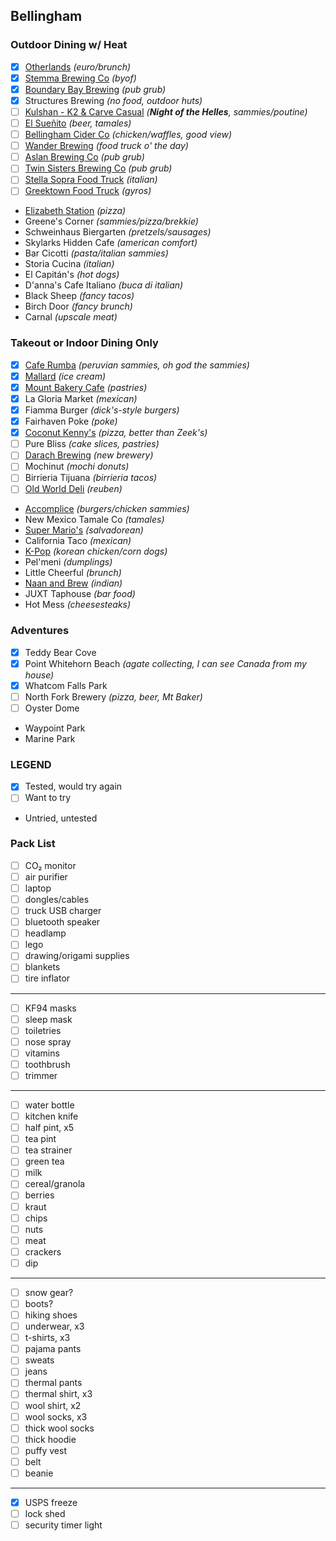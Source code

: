 ## Bellingham

### Outdoor Dining w/ Heat
- [X] [Otherlands](https://www.otherlandsbeer.com/the-cafe) *(euro/brunch)*
- [X] [Stemma Brewing Co](https://www.stemmabrewing.com/taplist) *(byof)*
- [X] [Boundary Bay Brewing](https://www.bbaybrewery.com/brewpub-menu) *(pub grub)*
- [X] Structures Brewing *(no food, outdoor huts)*
- [ ] [Kulshan - K2 & Carve Casual](https://kulshanbrewing.com/events-list/2023/2/25/night-of-the-helles) *(**Night of the Helles**, sammies/poutine)*
- [ ] [El Sueñito](https://www.elsuenitobrewing.com/) *(beer, tamales)*
- [ ] [Bellingham Cider Co](https://www.bellinghamcider.com/) *(chicken/waffles, good view)*
- [ ] [Wander Brewing](https://wanderbrewing.com/visit/#foodtrucks) *(food truck o' the day)*
- [ ] [Aslan Brewing Co](https://aslanbrewing.com/brewpubmenus) *(pub grub)*
- [ ] [Twin Sisters Brewing Co](https://www.twinsistersbrewing.com/) *(pub grub)*
- [ ] [Stella Sopra Food Truck](https://www.facebook.com/stellasopraitalian/) *(italian)*
- [ ] [Greektown Food Truck](https://www.greektownbellingham.com/) *(gyros)*
- [Elizabeth Station](https://elizabethstation.square.site/pizza-menu) *(pizza)*
- Greene's Corner *(sammies/pizza/brekkie)*
- Schweinhaus Biergarten *(pretzels/sausages)*
- Skylarks Hidden Cafe *(american comfort)*
- Bar Cicotti *(pasta/italian sammies)*
- Storia Cucina *(italian)*
- El Capitán's *(hot dogs)*
- D'anna's Cafe Italiano *(buca di italian)*
- Black Sheep *(fancy tacos)*
- Birch Door *(fancy brunch)*
- Carnal *(upscale meat)*

### Takeout or Indoor Dining Only
- [X] [Cafe Rumba](https://www.clover.com/online-ordering/cafe-rumba-bellingham) *(peruvian sammies, oh god the sammies)*
- [X] [Mallard](https://www.mallardicecream.com/) *(ice cream)*
- [X] [Mount Bakery Cafe](https://www.mountbakery.com/downtown-mount-bakery) *(pastries)*
- [X] La Gloria Market *(mexican)*
- [X] Fiamma Burger *(dick's-style burgers)*
- [X] Fairhaven Poke *(poke)*
- [X] [Coconut Kenny's](https://www.coconutkennys.com/menu/) *(pizza, better than Zeek's)*
- [ ] Pure Bliss *(cake slices, pastries)*
- [ ] [Darach Brewing](https://www.darachbrewing.com/beers/) *(new brewery)*
- [ ] Mochinut *(mochi donuts)*
- [ ] Birrieria Tijuana *(birrieria tacos)*
- [ ] [Old World Deli](https://oldworldbellingham.smartonlineorder.com/) *(reuben)*
- [Accomplice](https://www.eataccomplice.com/) *(burgers/chicken sammies)*
- New Mexico Tamale Co *(tamales)*
- [Super Mario's](https://www.facebook.com/supermarios2003/) *(salvadorean)*
- California Taco *(mexican)*
- [K-Pop](https://kpopchickenandbeer.com/) *(korean chicken/corn dogs)*
- Pel'meni *(dumplings)*
- Little Cheerful *(brunch)*
- [Naan and Brew](https://naanbrew.com/menu/) *(indian)*
- JUXT Taphouse *(bar food)*
- Hot Mess *(cheesesteaks)*

### Adventures
- [X] Teddy Bear Cove
- [X] Point Whitehorn Beach *(agate collecting, I can see Canada from my house)*
- [X] Whatcom Falls Park
- [ ] North Fork Brewery *(pizza, beer, Mt Baker)*
- [ ] Oyster Dome
- Waypoint Park
- Marine Park

### LEGEND
- [X] Tested, would try again
- [ ] Want to try
- Untried, untested

### Pack List
- [ ] CO₂ monitor
- [ ] air purifier
- [ ] laptop
- [ ] dongles/cables
- [ ] truck USB charger
- [ ] bluetooth speaker
- [ ] headlamp
- [ ] lego
- [ ] drawing/origami supplies
- [ ] blankets
- [ ] tire inflator
---
- [ ] KF94 masks
- [ ] sleep mask
- [ ] toiletries
- [ ] nose spray
- [ ] vitamins
- [ ] toothbrush
- [ ] trimmer
---
- [ ] water bottle
- [ ] kitchen knife
- [ ] half pint, x5
- [ ] tea pint
- [ ] tea strainer
- [ ] green tea
- [ ] milk
- [ ] cereal/granola
- [ ] berries
- [ ] kraut
- [ ] chips
- [ ] nuts
- [ ] meat
- [ ] crackers
- [ ] dip
---
- [ ] snow gear?
- [ ] boots?
- [ ] hiking shoes
- [ ] underwear, x3
- [ ] t-shirts, x3
- [ ] pajama pants
- [ ] sweats
- [ ] jeans
- [ ] thermal pants
- [ ] thermal shirt, x3
- [ ] wool shirt, x2
- [ ] wool socks, x3
- [ ] thick wool socks
- [ ] thick hoodie
- [ ] puffy vest
- [ ] belt
- [ ] beanie
---
- [X] USPS freeze
- [ ] lock shed
- [ ] security timer light
